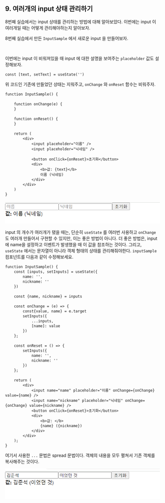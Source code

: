 
## 9. 여러개의 input 상태 관리하기

8번째 실습에서는 input 상태를 관리하는 방법에 대해 알아보았다. 이번에는 input 이 여러개일 때는 어떻게 관리해야하는지 알아보자.

8번째 실습에서 만든 `InputSample` 에서 새로운 input 을 만들어보자.

<br/>

이번에는 input 이 비워져있을 때 input 에 대한 설명을 보여주는 `placeholder` 값도 설정해보자.
```
const [text, setText] = useState('')
```
위 코드인 기존에 만들었던 상태는 지워주고, `onChange` 와 `onReset` 함수는 비워주자.
```
function InputSample() {

    function onChange(e) {
    }

    function onReset() {
    }

    return (
        <div>
            <input placeholder="이름" />
            <input placeholder="닉네임" />

            <button onClick={onReset}>초기화</button>
            <div>
                <b>값: {text}</b>
                이름 (닉네임)
            </div>
        </div>
    )
}
```

![alt text](image-7.png)

input 의 개수가 여러개가 됐을 때는, 단순히 `useState` 를 여러번 사용하고 `onChange` 도 여러개 만들어서 구현할 수 있지만, 이는 좋은 방법이 아니다.
더 좋은 방법은, input에 name을 설정하고 이벤트가 발생했을 때 이 값을 참조하는 것이다.
그리고, `useState` 에서는 문자열이 아니라 객체 형태의 상태를 관리해줘야한다. `inputSample` 컴포넌트를 다음과 같이 수정해보세요.

```
function InputSample() {
    const [inputs, setInputs] = useState({
        name: '',
        nickname: ''
    })

    const {name, nickname} = inputs

    const onChange = (e) => {
        const{value, name} = e.target
        setInputs({
            ...inputs,
            [name]: value
        })
    };
  
    const onReset = () => {
        setInputs({
            name: '',
            nickname: ''
        })
    };
  
    return (
        <div>
            <input name="name" placeholder="이름" onChange={onChange} value={name} />
            <input name="nickname" placeholder="닉네임" onChange={onChange} value={nickname} />
            <button onClick={onReset}>초기화</button>
            <div>
                <b>값: </b>
                {name} ({nickname})
            </div>
        </div>
    );
}
```

여기서 사용한 `...` 문법은 spread 문법이다. 객체의 내용을 모두 펼쳐서 기존 객체를 복사해주는 것이다.


![alt text](image-8.png)

